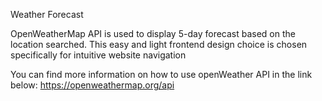 Weather Forecast

OpenWeatherMap API is used to display 5-day forecast based on the location searched. This easy and light frontend design choice is chosen specifically for intuitive website navigation


You can find more information on how to use openWeather API in the link below: 
https://openweathermap.org/api
